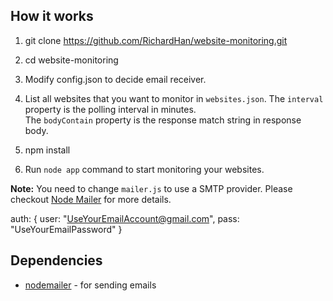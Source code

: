 ## How it works

1. git clone https://github.com/RichardHan/website-monitoring.git

2. cd website-monitoring 

3. Modify config.json to decide email receiver.

4. List all websites that you want to monitor in `websites.json`.
   The `interval` property is the polling interval in minutes.  
   The `bodyContain` property is the response match string in response body.

5. npm install

6. Run `node app` command to start monitoring your websites.

**Note:** You need to change `mailer.js` to use a SMTP provider. Please checkout [Node Mailer](https://github.com/andris9/Nodemailer) for more details.

   auth: 
   {
          user: "UseYourEmailAccount@gmail.com",
          pass: "UseYourEmailPassword"
   } 

## Dependencies
 - [nodemailer](https://github.com/andris9/Nodemailer) - for sending emails 
